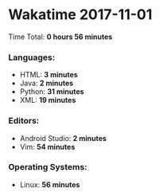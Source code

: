 # Wakatime 2017-11-01

Time Total: **0 hours 56 minutes**

### Languages:
- HTML: **3 minutes** 
- Java: **2 minutes** 
- Python: **31 minutes** 
- XML: **19 minutes** 

### Editors:
- Android Studio: **2 minutes** 
- Vim: **54 minutes** 

### Operating Systems:
- Linux: **56 minutes** 


